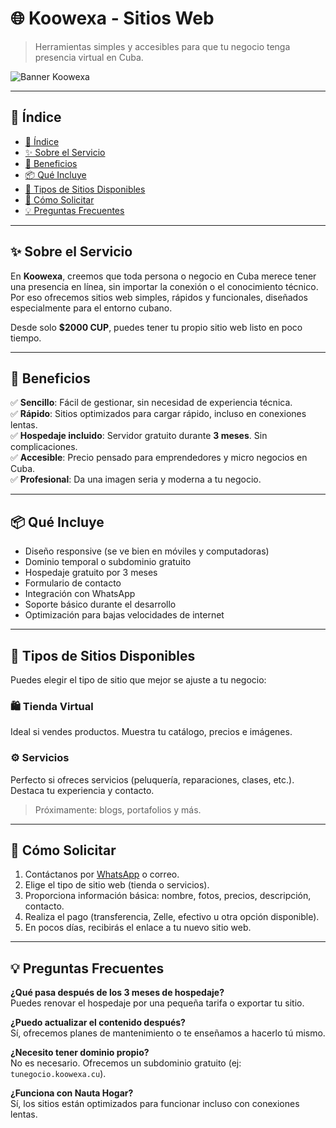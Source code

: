 # 🌐 Koowexa - Sitios Web

> Herramientas simples y accesibles para que tu negocio tenga presencia virtual en Cuba.

![Banner Koowexa](https://koowexa.github.io/website/banner.gif)

---

## 📌 Índice

- [📌 Índice](#-índice)
- [✨ Sobre el Servicio](#-sobre-el-servicio)
- [🚀 Beneficios](#-beneficios)
- [📦 Qué Incluye](#-qué-incluye)
- [🎨 Tipos de Sitios Disponibles](#-tipos-de-sitios-disponibles)
- [📩 Cómo Solicitar](#-cómo-solicitar)
- [💡 Preguntas Frecuentes](#-preguntas-frecuentes)

---

## ✨ Sobre el Servicio

En **Koowexa**, creemos que toda persona o negocio en Cuba merece tener una presencia en línea, sin importar la conexión o el conocimiento técnico. Por eso ofrecemos sitios web simples, rápidos y funcionales, diseñados especialmente para el entorno cubano.

Desde solo **$2000 CUP**, puedes tener tu propio sitio web listo en poco tiempo.

---

## 🚀 Beneficios

✅ **Sencillo**: Fácil de gestionar, sin necesidad de experiencia técnica.  
✅ **Rápido**: Sitios optimizados para cargar rápido, incluso en conexiones lentas.  
✅ **Hospedaje incluido**: Servidor gratuito durante **3 meses**. Sin complicaciones.  
✅ **Accesible**: Precio pensado para emprendedores y micro negocios en Cuba.  
✅ **Profesional**: Da una imagen seria y moderna a tu negocio.

---

## 📦 Qué Incluye

- Diseño responsive (se ve bien en móviles y computadoras)
- Dominio temporal o subdominio gratuito
- Hospedaje gratuito por 3 meses
- Formulario de contacto
- Integración con WhatsApp
- Soporte básico durante el desarrollo
- Optimización para bajas velocidades de internet

---

## 🎨 Tipos de Sitios Disponibles

Puedes elegir el tipo de sitio que mejor se ajuste a tu negocio:

### 🛍️ Tienda Virtual
Ideal si vendes productos. Muestra tu catálogo, precios e imágenes.

### ⚙️ Servicios
Perfecto si ofreces servicios (peluquería, reparaciones, clases, etc.). Destaca tu experiencia y contacto.

> Próximamente: blogs, portafolios y más.

---

## 📩 Cómo Solicitar

1. Contáctanos por [WhatsApp](https://wa.me/53XXXXXXXXX) o correo.
2. Elige el tipo de sitio web (tienda o servicios).
3. Proporciona información básica: nombre, fotos, precios, descripción, contacto.
4. Realiza el pago (transferencia, Zelle, efectivo u otra opción disponible).
5. En pocos días, recibirás el enlace a tu nuevo sitio web.

---

## 💡 Preguntas Frecuentes

**¿Qué pasa después de los 3 meses de hospedaje?**  
Puedes renovar el hospedaje por una pequeña tarifa o exportar tu sitio.

**¿Puedo actualizar el contenido después?**  
Sí, ofrecemos planes de mantenimiento o te enseñamos a hacerlo tú mismo.

**¿Necesito tener dominio propio?**  
No es necesario. Ofrecemos un subdominio gratuito (ej: `tunegocio.koowexa.cu`).

**¿Funciona con Nauta Hogar?**  
Sí, los sitios están optimizados para funcionar incluso con conexiones lentas.
